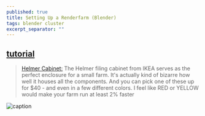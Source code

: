 ```yaml
---
published: true
title: Setting Up a Renderfarm (Blender)
tags: blender cluster
excerpt_separator: ""
---
```

## [tutorial](https://cgcookie.com/tutorial/setting-up-a-renderfarm/)

> [Helmer Cabinet:](https://www.ikea.com/us/en/catalog/categories/departments/workspaces/10711/) The Helmer filing cabinet from IKEA serves as the perfect enclosure for a small farm. It's actually kind of bizarre how well it houses all the components. And you can pick one of these up for $40 - and even in a few different colors. I feel like RED or YELLOW would make your farm run at least 2% faster

![caption](https://s3.amazonaws.com/cgcookie-rails/wp-uploads/2013/08/nodeBuild_08-1.jpg)
